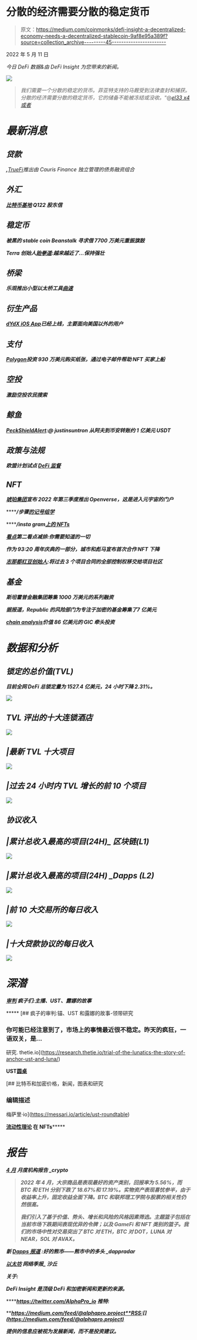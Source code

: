 # 分散的经济需要分散的稳定货币

> 原文：<https://medium.com/coinmonks/defi-insight-a-decentralized-economy-needs-a-decentralized-stablecoin-9af8e95a389f?source=collection_archive---------45----------------------->

2022 年 5 月 11 日

*今日 DeFi 数据&由 DeFi Insight 为您带来的新闻。*

![](img/d05cb361dac48a55e10d3f70c2c56d8d.png)

> *我们需要一个分散的稳定的货币。菲亚特支持的马厩受到法律查封和捕获。分散的经济需要分散的稳定货币，它的储备不能被冻结或没收。*“@*[el33 x4 或者](https://twitter.com/el33th4xor/status/1523968918934728709)*

# *最新消息*

## *贷款*

***,**[TrueFi](https://invezz.com/news/2022/05/09/truefi-launches-a-debt-financing-portfolio-independently-managed-by-cauris-finance/)推出由 Cauris Finance 独立管理的债务融资组合*

## *外汇*

***[比特币基地](https://s27.q4cdn.com/397450999/files/doc_financials/2022/q1/Coinbase-Q122-Shareholder-Letter.pdf) Q122 股东信***

## ***稳定币***

***被黑的 stable coin Beanstalk 寻求借 7700 万美元重振旗鼓***

***Terra 创始人[跆拳道](https://twitter.com/stablekwon/status/1524164780189126657):越来越近了…保持强壮***

## ***桥梁***

*****乐观推出小型以太桥工具[曲速](https://twitter.com/optimismPBC/status/1524126017790611456?s=20&t=4kVfirJBhqF6dJ_S-4DVqw)*****

## *****衍生产品*****

*******[dYdX iOS App](https://twitter.com/dYdX/status/1524053110582243328?s=20&t=9jE_cILOUdsd0Sh_gtnEFA)已经上线，主要面向美国以外的用户*******

## *******支付*******

*********[Polygon](https://ph.news.yahoo.com/polygon-among-9-3m-investment-140001837.html?guccounter=1&guce_referrer=aHR0cHM6Ly9jbi5iaW5nLmNvbS8&guce_referrer_sig=AQAAAC7nfKIs-NjNBajGk-xfiMdPQ7TLGw1JlebOuN8XU-WTLVcfKk74gXMOFQLvIqpVBcoMG_gMocD1gQjJZKNTJlupIILcKJDrN7LDVBda_tS)投资 930 万美元购买纸张，通过电子邮件帮助 NFT 买家上船*********

## *******空投*******

*******激励空投农民搜索*******

## *******鲸鱼*******

*********[PeckShieldAlert](https://twitter.com/PeckShieldAlert/status/1524205048166723585):@ justinsuntron 从阿夫到币安转账约 1 亿美元 USDT*********

## *******政策与法规*******

*********欧盟计划试点 [DeFi 监督](https://blockworks.co/european-union-plans-pilot-project-on-defi-supervision-this-year/)*********

## *******NFT*******

*********[琥珀集团](https://www.prnewswire.com/news-releases/amber-group-announces-q3-2022-launch-of-openverse-the-gateway-into-the-metaverse-301544643.html)宣布 2022 年第三季度推出 Openverse，这是进入元宇宙的门户*********

*********/**步骤[的记号组学](https://stepnofficial.medium.com/tokeonomics-at-stepn-ee08604e82f1)*******

*******/**insta gram[上的 NFTs](https://twitter.com/mosseri/status/1523655590672695296)*****

*******[看点](https://docs.looksrare.org/blog/the-second-looks-emission-reduction-everything-you-need-to-know)第二看点减排:你需要知道的一切*******

*******作为 93:20 周年庆典的一部分，城市和彪马宣布首次合作 NFT 下降*******

*********[志那都红豆创始人](https://twitter.com/ZAGABOND/status/1524189056225013761):将过去 3 个项目合同的全部控制权移交给项目社区*********

## *******基金*******

*******斯坦霍普金融集团筹集 1000 万美元的系列融资*******

*********据报道，Republic 的风险部门为专注于加密的基金筹集了7 亿美元*********

*********[chain analysis](https://www.theinformation.com/articles/chainalysis-valued-at-8-6-billion-in-gic-led-investment)价值 86 亿美元的 GIC 牵头投资*********

# *******数据和分析*******

## *******锁定的总价值(TVL)*******

*******目前全网 DeFi 总锁定量为 1527.4 亿美元，24 小时下降 2.31%。*******

*******![](img/059c4666a67fe36a18e5ba87153346b1.png)*******

## *******TVL 评出的十大连锁酒店*******

*******![](img/9a7c6ae9a51f3173febf8c83cf505fa2.png)*******

## *******|最新 TVL 十大项目*******

*******![](img/6ad0773328ff9b736e30cda084d602e3.png)*******

## *******|过去 24 小时内 TVL 增长的前 10 个项目*******

*******![](img/b0c949714aa0b6635b9036fbe6fc2b04.png)*******

## *******协议收入*******

## *******|累计总收入最高的项目(24H)_ 区块链(L1)*******

*******![](img/f4506ec4b4ddf0e5161942da0fcb0288.png)*******

## *******|累计总收入最高的项目(24H) _Dapps (L2)*******

*******![](img/2d53d1ed68576a337dd38d3e4d576aed.png)*******

## *******|前 10 大交易所的每日收入*******

*******![](img/f58f8a05467ea9b1d383fc656b548a8e.png)*******

## *******|十大贷款协议的每日收入*******

*******![](img/6b1e9b353d055b5f9ea10374f440e1bb.png)*******

# *******深潜*******

*********[**审判**](https://research.thetie.io/trial-of-the-lunatics-the-story-of-anchor-ust-and-luna/) **疯子们:主播、UST、露娜的故事***********

*****[](https://research.thetie.io/trial-of-the-lunatics-the-story-of-anchor-ust-and-luna/) [## 疯子的审判:锚、UST 和露娜的故事-领带研究

### 你可能已经注意到了，市场上的事情最近很不稳定。昨天的疯狂，一语双关，是…

研究. thetie.io](https://research.thetie.io/trial-of-the-lunatics-the-story-of-anchor-ust-and-luna/) 

**UST**[**圆桌**](https://messari.io/article/ust-roundtable)

 [## 比特币和加密价格，新闻，图表和研究

### 编辑描述

梅萨里·io](https://messari.io/article/ust-roundtable) 

**[**流动性理论**](https://twitter.com/ABBBBBB_NFT/status/1522563608504246273) **在 NFTs********* 

# *****报告*****

*******[**4 月**](https://crypto.com/research/april-monthly-institutional-report-alpha-navigator-quest-for-alpha/) **月度机构报告** _crypto*******

> *****2022 年 4 月，大宗商品是表现最好的资产类别，回报率为 5.56%，而 BTC 和 ETH 分别下跌了 18.67%和 17.19%。实物资产表现喜忧参半，由于收益率上升，固定收益全面下降。BTC 和联邦理工学院与股票的相关性仍然很高。*****
> 
> *****我们引入了基于价值、势头、增长和风险的风格因素筛选。主题篮子包括在当前市场下跌期间表现优异的令牌；以及 GameFi 和 NFT 类别的篮子。我们的市场中性对交易突出了 BTC 对 ETH，BTC 对 DOT，LUNA 对 NEAR，SOL 对 AVAX。*****

*******新** [**Dapps 报道**](https://dappradar.com/blog/new-dapps-report-okay-bears-bulls-in-a-bear-market) **:好的熊市——熊市中的多头** _dappradar*****

*******[**以太坊**](https://dune.com/agaperste/The-State-of-Ethereum-Network) **网络季报**_ 沙丘*******

*******关于:*******

*****DeFi Insight 是顶级 DeFi 和加密新闻和更新的来源。*****

*******https://twitter.com/AlphaPro_io 推特:**[](https://twitter.com/AlphaPro_io)*****

*********https://medium.com/feed/@alphapro.project**RSS:[](https://medium.com/feed/@alphapro.project)*******

*******提供的信息应被视为发展新闻，而不是投资建议。*******